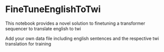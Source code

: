 # FineTuneEnglishToTwi
This notebook provides a novel solution to finetuning a transformer sequencer to translate english to twi

Add your own data file including english sentences and the respective twi translation for training
